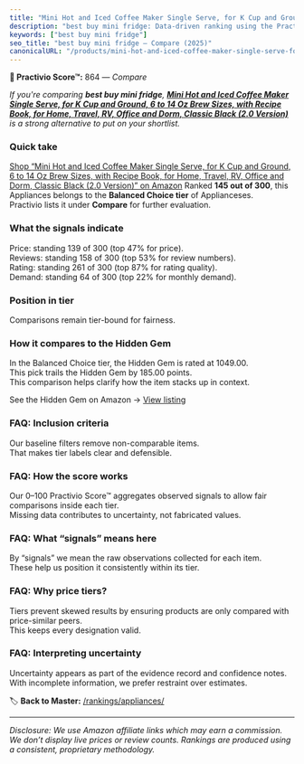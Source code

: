 ```yaml
---
title: "Mini Hot and Iced Coffee Maker Single Serve, for K Cup and Ground, 6 to 14 Oz Brew Sizes, with Recipe Book, for Home, Travel, RV, Office and Dorm, Classic Black (2.0 Version)"
description: "best buy mini fridge: Data-driven ranking using the Practivio Score™. Positioned by quality, value, demand, findability, momentum."
keywords: ["best buy mini fridge"]
seo_title: "best buy mini fridge — Compare (2025)"
canonicalURL: "/products/mini-hot-and-iced-coffee-maker-single-serve-for-k-cup-and-ground-6-to-14-oz-brew-sizes-with-recipe-book-for-home-travel-rv-office-and-dorm-classic-black-20-version-B0DHCJDJBW/"
---
```


**🛒 Practivio Score™:** 864 — _Compare_


*If you're comparing **best buy mini fridge**, **[Mini Hot and Iced Coffee Maker Single Serve, for K Cup and Ground, 6 to 14 Oz Brew Sizes, with Recipe Book, for Home, Travel, RV, Office and Dorm, Classic Black (2.0 Version)](https://www.amazon.com/dp/B0DHCJDJBW?tag=practivio-20)** is a strong alternative to put on your shortlist.*
### Quick take
[Shop “Mini Hot and Iced Coffee Maker Single Serve, for K Cup and Ground, 6 to 14 Oz Brew Sizes, with Recipe Book, for Home, Travel, RV, Office and Dorm, Classic Black (2.0 Version)” on Amazon](https://www.amazon.com/dp/B0DHCJDJBW?tag=practivio-20)
Ranked **145 out of 300**, this Appliances belongs to the **Balanced Choice tier** of Applianceses.  
Practivio lists it under **Compare** for further evaluation.

### What the signals indicate
Price: standing 139 of 300 (top 47% for price).  
Reviews: standing 158 of 300 (top 53% for review numbers).  
Rating: standing 261 of 300 (top 87% for rating quality).  
Demand: standing 64 of 300 (top 22% for monthly demand).

### Position in tier
Comparisons remain tier-bound for fairness.

### How it compares to the Hidden Gem
In the Balanced Choice tier, the Hidden Gem is rated at 1049.00.  
This pick trails the Hidden Gem by 185.00 points.  
This comparison helps clarify how the item stacks up in context.  

See the Hidden Gem on Amazon → [View listing](https://www.amazon.com/dp/B01FHOWYA2?tag=practivio-20)

### FAQ: Inclusion criteria
Our baseline filters remove non-comparable items.  
That makes tier labels clear and defensible.

### FAQ: How the score works
Our 0–100 Practivio Score™ aggregates observed signals to allow fair comparisons inside each tier.  
Missing data contributes to uncertainty, not fabricated values.

### FAQ: What “signals” means here
By “signals” we mean the raw observations collected for each item.  
These help us position it consistently within its tier.

### FAQ: Why price tiers?
Tiers prevent skewed results by ensuring products are only compared with price-similar peers.  
This keeps every designation valid.

### FAQ: Interpreting uncertainty
Uncertainty appears as part of the evidence record and confidence notes.  
With incomplete information, we prefer restraint over estimates.

<!-- Missing template for Compare/CompareWithinPriceClass -->


🏷️ **Back to Master:** [/rankings/appliances/](/rankings/appliances/)

---
_Disclosure: We use Amazon affiliate links which may earn a commission. We don’t display live prices or review counts. Rankings are produced using a consistent, proprietary methodology._
